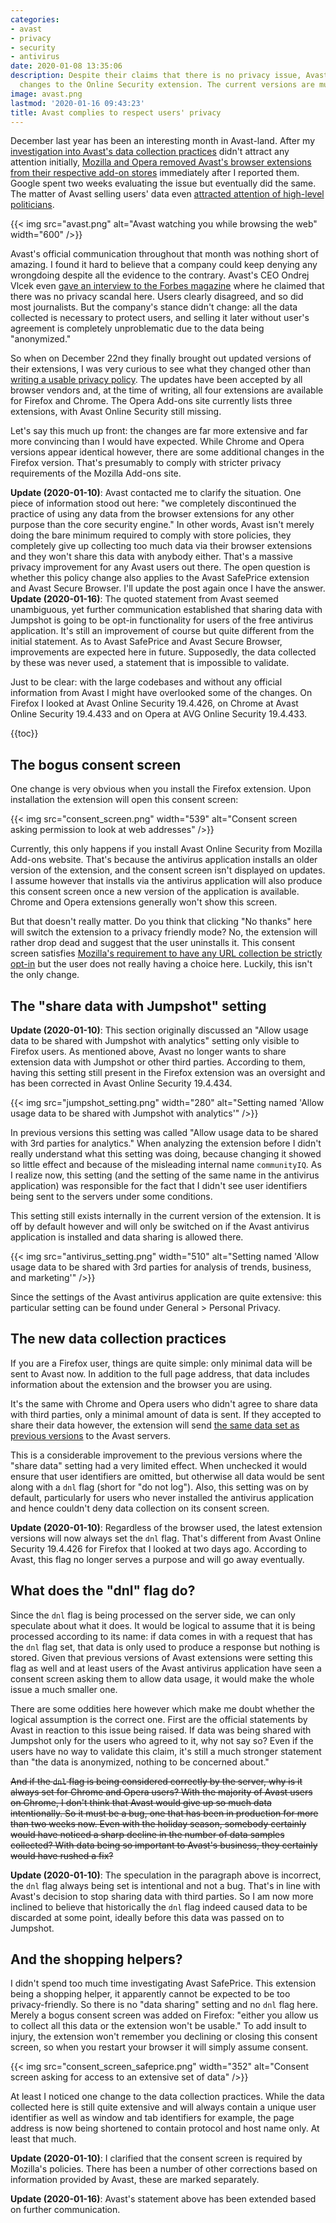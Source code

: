 ```yaml
---
categories:
- avast
- privacy
- security
- antivirus
date: 2020-01-08 13:35:06
description: Despite their claims that there is no privacy issue, Avast has made considerable
  changes to the Online Security extension. The current versions are much more privacy-friendly.
image: avast.png
lastmod: '2020-01-16 09:43:23'
title: Avast complies to respect users' privacy
---
```


December last year has been an interesting month in Avast-land. After my [investigation into Avast's data collection practices](/2019/10/28/avast-online-security-and-avast-secure-browser-are-spying-on-you/) didn't attract any attention initially, [Mozilla and Opera removed Avast's browser extensions from their respective add-on stores](/2019/12/03/mozilla-removes-avast-extensions-from-their-add-on-store-what-will-google-do/) immediately after I reported them. Google spent two weeks evaluating the issue but eventually did the same. The matter of Avast selling users' data even [attracted attention of high-level politicians](https://www.vice.com/en_us/article/v744v9/senator-ron-wyden-asks-avast-selling-users-browsing-data).

{{< img src="avast.png" alt="Avast watching you while browsing the web" width="600" />}}

Avast's official communication throughout that month was nothing short of amazing. I found it hard to believe that a company could keep denying any wrongdoing despite all the evidence to the contrary. Avast's CEO Ondrej Vlcek even [gave an interview to the Forbes magazine](https://www.forbes.com/sites/thomasbrewster/2019/12/09/are-you-one-of-avasts-400-million-users-this-is-why-it-collects-and-sells-your-web-habits/) where he claimed that there was no privacy scandal here. Users clearly disagreed, and so did most journalists. But the company's stance didn't change: all the data collected is necessary to protect users, and selling it later without user's agreement is completely unproblematic due to the data being "anonymized."

So when on December 22nd they finally brought out updated versions of their extensions, I was very curious to see what they changed other than [writing a usable privacy policy](https://addons.mozilla.org/addon/avast-online-security/privacy/). The updates have been accepted by all browser vendors and, at the time of writing, all four extensions are available for Firefox and Chrome. The Opera Add-ons site currently lists three extensions, with Avast Online Security still missing.

Let's say this much up front: the changes are far more extensive and far more convincing than I would have expected. While Chrome and Opera versions appear identical however, there are some additional changes in the Firefox version. That's presumably to comply with stricter privacy requirements of the Mozilla Add-ons site.

**Update (2020-01-10)**: Avast contacted me to clarify the situation. One piece of information stood out here: "we completely discontinued the practice of using any data from the browser extensions for any other purpose than the core security engine." In other words, Avast isn't merely doing the bare minimum required to comply with store policies, they completely give up collecting too much data via their browser extensions and they won't share this data with anybody either. That's a massive privacy improvement for any Avast users out there. The open question is whether this policy change also applies to the Avast SafePrice extension and Avast Secure Browser. I'll update the post again once I have the answer. **Update (2020-01-16)**: The quoted statement from Avast seemed unambiguous, yet further communication established that sharing data with Jumpshot is going to be opt-in functionality for users of the free antivirus application. It's still an improvement of course but quite different from the initial statement. As to Avast SafePrice and Avast Secure Browser, improvements are expected here in future. Supposedly, the data collected by these was never used, a statement that is impossible to validate.

Just to be clear: with the large codebases and without any official information from Avast I might have overlooked some of the changes. On Firefox I looked at Avast Online Security 19.4.426, on Chrome at Avast Online Security 19.4.433 and on Opera at AVG Online Security 19.4.433.

{{toc}}

## The bogus consent screen

One change is very obvious when you install the Firefox extension. Upon installation the extension will open this consent screen:

{{< img src="consent_screen.png" width="539" alt="Consent screen asking permission to look at web addresses" />}}

Currently, this only happens if you install Avast Online Security from Mozilla Add-ons website. That's because the antivirus application installs an older version of the extension, and the consent screen isn't displayed on updates. I assume however that installs via the antivirus application will also produce this consent screen once a new version of the application is available. Chrome and Opera extensions generally won't show this screen.

But that doesn't really matter. Do you think that clicking "No thanks" here will switch the extension to a privacy friendly mode? No, the extension will rather drop dead and suggest that the user uninstalls it. This consent screen satisfies [Mozilla's requirement to have any URL collection be strictly opt-in](https://extensionworkshop.com/documentation/publish/add-on-policies/#data-disclosure-collection-and-management) but the user does not really having a choice here. Luckily, this isn't the only change.

## The "share data with Jumpshot" setting

**Update (2020-01-10)**: This section originally discussed an "Allow usage data to be shared with Jumpshot with analytics" setting only visible to Firefox users. As mentioned above, Avast no longer wants to share extension data with Jumpshot or other third parties. According to them, having this setting still present in the Firefox extension was an oversight and has been corrected in Avast Online Security 19.4.434.

{{< img src="jumpshot_setting.png" width="280" alt="Setting named 'Allow usage data to be shared with Jumpshot with analytics'" />}}

In previous versions this setting was called "Allow usage data to be shared with 3rd parties for analytics." When analyzing the extension before I didn't really understand what this setting was doing, because changing it showed so little effect and because of the misleading internal name `communityIQ`. As I realize now, this setting (and the setting of the same name in the antivirus application) was responsible for the fact that I didn't see user identifiers being sent to the servers under some conditions.

This setting still exists internally in the current version of the extension. It is off by default however and will only be switched on if the Avast antivirus application is installed and data sharing is allowed there.

{{< img src="antivirus_setting.png" width="510" alt="Setting named 'Allow usage data to be shared with 3rd parties for analysis of trends, business, and marketing'" />}}

Since the settings of the Avast antivirus application are quite extensive: this particular setting can be found under General &gt; Personal Privacy.

## The new data collection practices

If you are a Firefox user, things are quite simple: only minimal data will be sent to Avast now. In addition to the full page address, that data includes information about the extension and the browser you are using.

It's the same with Chrome and Opera users who didn't agree to share data with third parties, only a minimal amount of data is sent. If they accepted to share their data however, the extension will send [the same data set as previous versions](/2019/10/28/avast-online-security-and-avast-secure-browser-are-spying-on-you/#what-data-is-being-sent) to the Avast servers.

This is a considerable improvement to the previous versions where the "share data" setting had a very limited effect. When unchecked it would ensure that user identifiers are omitted, but otherwise all data would be sent along with a `dnl` flag (short for "do not log"). Also, this setting was on by default, particularly for users who never installed the antivirus application and hence couldn't deny data collection on its consent screen.

**Update (2020-01-10)**: Regardless of the browser used, the latest extension versions will now always set the `dnl` flag. That's different from Avast Online Security 19.4.426 for Firefox that I looked at two days ago. According to Avast, this flag no longer serves a purpose and will go away eventually.

## What does the "dnl" flag do?

Since the `dnl` flag is being processed on the server side, we can only speculate about what it does. It would be logical to assume that it is being processed according to its name: if data comes in with a request that has the `dnl` flag set, that data is only used to produce a response but nothing is stored. Given that previous versions of Avast extensions were setting this flag as well and at least users of the Avast antivirus application have seen a consent screen asking them to allow data usage, it would make the whole issue a much smaller one.

There are some oddities here however which make me doubt whether the logical assumption is the correct one. First are the official statements by Avast in reaction to this issue being raised. If data was being shared with Jumpshot only for the users who agreed to it, why not say so? Even if the users have no way to validate this claim, it's still a much stronger statement than "the data is anonymized, nothing to be concerned about."

<strike>And if the `dnl` flag is being considered correctly by the server, why is it always set for Chrome and Opera users? With the majority of Avast users on Chrome, I don't think that Avast would give up so much data intentionally. So it must be a bug, one that has been in production for more than two weeks now. Even with the holiday season, somebody certainly would have noticed a sharp decline in the number of data samples collected? With data being so important to Avast's business, they certainly would have rushed a fix?</strike>

**Update (2020-01-10)**: The speculation in the paragraph above is incorrect, the `dnl` flag always being set is intentional and not a bug. That's in line with Avast's decision to stop sharing data with third parties. So I am now more inclined to believe that historically the `dnl` flag indeed caused data to be discarded at some point, ideally before this data was passed on to Jumpshot.

## And the shopping helpers?

I didn't spend too much time investigating Avast SafePrice. This extension being a shopping helper, it apparently cannot be expected to be too privacy-friendly. So there is no "data sharing" setting and no `dnl` flag here. Merely a bogus consent screen was added on Firefox: "either you allow us to collect all this data or the extension won't be usable." To add insult to injury, the extension won't remember you declining or closing this consent screen, so when you restart your browser it will simply assume consent.

{{< img src="consent_screen_safeprice.png" width="352" alt="Consent screen asking for access to an extensive set of data" />}}

At least I noticed one change to the data collection practices. While the data collected here is still quite extensive and will always contain a unique user identifier as well as window and tab identifiers for example, the page address is now being shortened to contain protocol and host name only. At least that much.

**Update (2020-01-10)**: I clarified that the consent screen is required by Mozilla's policies. There has been a number of other corrections based on information provided by Avast, these are marked separately.

**Update (2020-01-16)**: Avast's statement above has been extended based on further communication.
